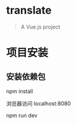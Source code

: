 # translate

> A Vue.js project

# 项目安装

## 安装依赖包
npm install

浏览器访问 localhost:8080

npm run dev

```
